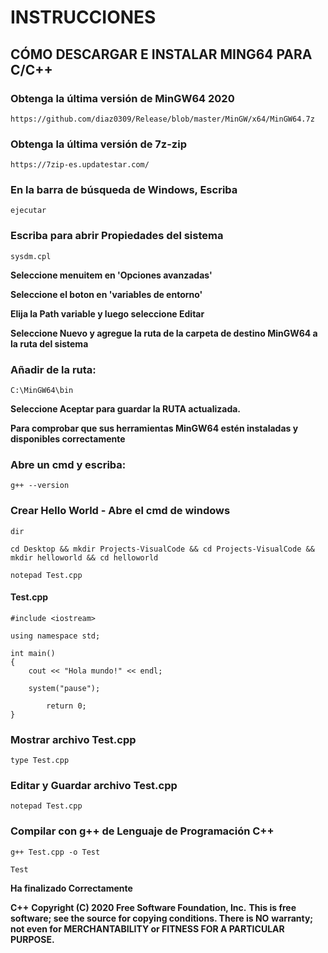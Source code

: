 # INSTRUCCIONES

## CÓMO DESCARGAR E INSTALAR MING64 PARA C/C++

### Obtenga la última versión de MinGW64 2020
```
https://github.com/diaz0309/Release/blob/master/MinGW/x64/MinGW64.7z
```

### Obtenga la última versión de 7z-zip
```
https://7zip-es.updatestar.com/
```

### En la barra de búsqueda de Windows, Escriba
```
ejecutar
```
### Escriba para abrir Propiedades del sistema
```
sysdm.cpl
```

**Seleccione menuitem en 'Opciones avanzadas'**

**Seleccione el boton en 'variables de entorno'**

**Elija la Path variable y luego seleccione Editar**

**Seleccione Nuevo y agregue la ruta de la carpeta de destino MinGW64 a la ruta del sistema**

### Añadir de la ruta:
```
C:\MinGW64\bin
```

**Seleccione Aceptar para guardar la RUTA actualizada.**

**Para comprobar que sus herramientas MinGW64 estén instaladas y disponibles correctamente**
### Abre un cmd y escriba:
```
g++ --version
```

### Crear Hello World - Abre el cmd de windows
```
dir
```
```
cd Desktop && mkdir Projects-VisualCode && cd Projects-VisualCode && mkdir helloworld && cd helloworld
```
```
notepad Test.cpp
```

#### Test.cpp

```
#include <iostream>

using namespace std;

int main()
{
	cout << "Hola mundo!" << endl;
	
	system("pause");

    	return 0;
}
```

### Mostrar archivo Test.cpp
```
type Test.cpp
```

### Editar y Guardar archivo Test.cpp
```
notepad Test.cpp
```

### Compilar con g++ de Lenguaje de Programación C++
```
g++ Test.cpp -o Test
```
```
Test
```

**Ha finalizado Correctamente**


**C++**
**Copyright (C) 2020 Free Software Foundation, Inc.**
**This is free software; see the source for copying conditions.  There is NO**
**warranty; not even for MERCHANTABILITY or FITNESS FOR A PARTICULAR PURPOSE.**


